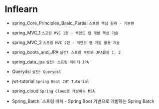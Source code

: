 # Inflearn


* spring_Core_Principles_Basic_Partial     `스프링 핵심 원리 - 기본편`

* spring_MVC_1 `스프링 MVC 1편 - 백엔드 웹 개발 핵심 기술`

* spring_MVC_2 `스프링 MVC 2편 - 백엔드 웹 개발 활용 기술`

* spring_boots_and_JPA `실전! 스프링 부트와 JPA활용 1, 2`

* spring_data_jpa `실전! 스프링 데이터 JPA`

* Querydsl `실전! Querydsl`

* jwt-tutorial `Spring Boot JWT Tutorial`

* spring_cloud `Spring Cloud로 개발하는 MSA`

* Spring_Batch `스프링 배치 - Spring Boot 기반으로 개발하는 Spring Batch
